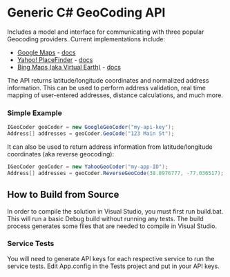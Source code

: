 Generic C# GeoCoding API
========================

Includes a model and interface for communicating with three popular Geocoding providers.  Current implementations include:

  * [Google Maps](https://developers.google.com/maps/) - [docs](https://developers.google.com/maps/documentation/geocoding/)
  * [Yahoo! PlaceFinder](http://developer.yahoo.com/geo/placefinder/) - [docs](http://developer.yahoo.com/geo/placefinder/guide/index.html)
  * [Bing Maps (aka Virtual Earth)](http://www.microsoft.com/maps/) - [docs](http://msdn.microsoft.com/en-us/library/ff701715.aspx)

The API returns latitude/longitude coordinates and normalized address information.  This can be used to perform address validation, real time mapping of user-entered addresses, distance calculations, and much more.

### Simple Example

```c#
IGeoCoder geoCoder = new GoogleGeoCoder("my-api-key");
Address[] addresses = geoCoder.GeoCode("123 Main St");
```

It can also be used to return address information from latitude/longitude coordinates (aka reverse geocoding):

```c#
IGeoCoder geoCoder = new YahooGeoCoder("my-app-ID");
Address[] addresses = geoCoder.ReverseGeoCode(38.8976777, -77.036517);
```

How to Build from Source
------------------------

In order to compile the solution in Visual Studio, you must first run build.bat. This will run a basic Debug build without running any tests. The build process generates some files that are needed to compile in Visual Studio.

### Service Tests
You will need to generate API keys for each respective service to run the service tests. Edit App.config in the Tests project and put in your API keys.
